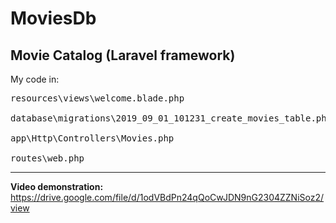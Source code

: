 # MoviesDb
Movie Catalog (Laravel framework)
---------------------------------
My code in:
<pre>
resources\views\welcome.blade.php

database\migrations\2019_09_01_101231_create_movies_table.php

app\Http\Controllers\Movies.php

routes\web.php
</pre>

----------------------------------
<b>Video demonstration:</b>
https://drive.google.com/file/d/1odVBdPn24qQoCwJDN9nG2304ZZNiSoz2/view




